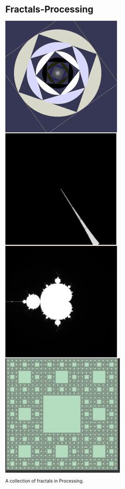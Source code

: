 # Fractals-Processing
![alt text](preview1.gif)
![alt text](preview2.gif)
![alt text](preview3.jpg)
![alt text](preview4.jpg)

A collection of fractals in Processing.
